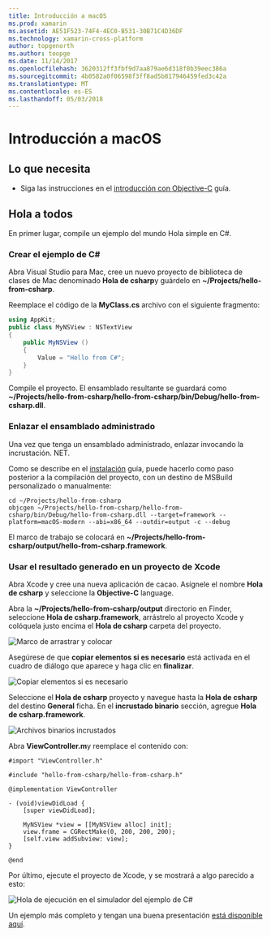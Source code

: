 ```yaml
---
title: Introducción a macOS
ms.prod: xamarin
ms.assetid: AE51F523-74F4-4EC0-B531-30B71C4D36DF
ms.technology: xamarin-cross-platform
author: topgenorth
ms.author: toopge
ms.date: 11/14/2017
ms.openlocfilehash: 3620312ff3fbf9d7aa879ae6d318f0b39eec386a
ms.sourcegitcommit: 4b0582a0f06598f3ff8ad5b817946459fed3c42a
ms.translationtype: MT
ms.contentlocale: es-ES
ms.lasthandoff: 05/03/2018
---
```

# <a name="getting-started-with-macos"></a>Introducción a macOS

## <a name="what-you-will-need"></a>Lo que necesita

* Siga las instrucciones en el [introducción con Objective-C](~/tools/dotnet-embedding/get-started/objective-c/index.md) guía.

## <a name="hello-world"></a>Hola a todos

En primer lugar, compile un ejemplo del mundo Hola simple en C#.

### <a name="create-c-sample"></a>Crear el ejemplo de C#

Abra Visual Studio para Mac, cree un nuevo proyecto de biblioteca de clases de Mac denominado **Hola de csharp**y guárdelo en **~/Projects/hello-from-csharp**.

Reemplace el código de la **MyClass.cs** archivo con el siguiente fragmento:

```csharp
using AppKit;
public class MyNSView : NSTextView
{
    public MyNSView ()
    {
        Value = "Hello from C#";
    }
}
```

Compile el proyecto. El ensamblado resultante se guardará como **~/Projects/hello-from-csharp/hello-from-csharp/bin/Debug/hello-from-csharp.dll**.

### <a name="bind-the-managed-assembly"></a>Enlazar el ensamblado administrado

Una vez que tenga un ensamblado administrado, enlazar invocando la incrustación. NET.

Como se describe en el [instalación](~/tools/dotnet-embedding/get-started/install/install.md) guía, puede hacerlo como paso posterior a la compilación del proyecto, con un destino de MSBuild personalizado o manualmente:

```shell
cd ~/Projects/hello-from-csharp
objcgen ~/Projects/hello-from-csharp/hello-from-csharp/bin/Debug/hello-from-csharp.dll --target=framework --platform=macOS-modern --abi=x86_64 --outdir=output -c --debug
```

El marco de trabajo se colocará en **~/Projects/hello-from-csharp/output/hello-from-csharp.framework**.

### <a name="use-the-generated-output-in-an-xcode-project"></a>Usar el resultado generado en un proyecto de Xcode

Abra Xcode y cree una nueva aplicación de cacao. Asígnele el nombre **Hola de csharp** y seleccione la **Objective-C** language.

Abra la **~/Projects/hello-from-csharp/output** directorio en Finder, seleccione **Hola de csharp.framework**, arrástrelo al proyecto Xcode y colóquela justo encima el **Hola de csharp**  carpeta del proyecto.

![Marco de arrastrar y colocar](macos-images/hello-from-csharp-mac-drag-drop-framework.png)

Asegúrese de que **copiar elementos si es necesario** está activada en el cuadro de diálogo que aparece y haga clic en **finalizar**.

![Copiar elementos si es necesario](macos-images/hello-from-csharp-mac-copy-items-if-needed.png)

Seleccione el **Hola de csharp** proyecto y navegue hasta la **Hola de csharp** del destino **General** ficha. En el **incrustado binario** sección, agregue **Hola de csharp.framework**.

![Archivos binarios incrustados](macos-images/hello-from-csharp-mac-embedded-binaries.png)

Abra **ViewController.m**y reemplace el contenido con:

```objc
#import "ViewController.h"

#include "hello-from-csharp/hello-from-csharp.h"

@implementation ViewController

- (void)viewDidLoad {
    [super viewDidLoad];
    
    MyNSView *view = [[MyNSView alloc] init];
    view.frame = CGRectMake(0, 200, 200, 200);
    [self.view addSubview: view];
}

@end
```

Por último, ejecute el proyecto de Xcode, y se mostrará a algo parecido a esto:

![Hola de ejecución en el simulador del ejemplo de C#](macos-images/hello-from-csharp-mac.png)

Un ejemplo más completo y tengan una buena presentación [está disponible aquí](https://github.com/mono/Embeddinator-4000/tree/objc/samples/mac/weather).
